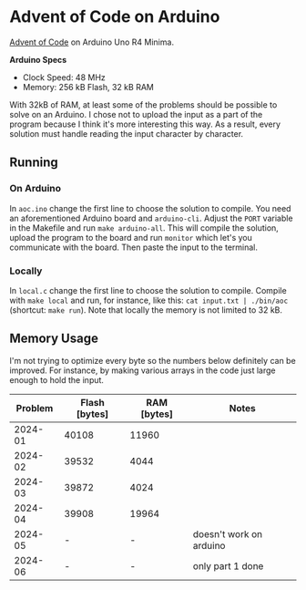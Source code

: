 # Advent of Code on Arduino

[Advent of Code](https://adventofcode.com) on Arduino Uno R4 Minima.

**Arduino Specs**
- Clock Speed: 48 MHz
- Memory: 256 kB Flash, 32 kB RAM

With 32kB of RAM, at least some of the problems should be possible to solve on
an Arduino. I chose not to upload the input as a part of the program because I
think it's more interesting this way. As a result, every solution must handle
reading the input character by character.

## Running


### On Arduino

In `aoc.ino` change the first line to choose the solution to compile.
You need an aforementioned Arduino board and `arduino-cli`. Adjust the `PORT`
variable in the Makefile and run `make arduino-all`. This will compile the
solution, upload the program to the board and run `monitor` which let's you
communicate with the board. Then paste the input to the terminal.

### Locally

In `local.c` change the first line to choose the solution to compile.
Compile with `make local` and run, for instance, like this: `cat input.txt |
./bin/aoc` (shortcut: `make run`). Note that locally the memory is not limited
to 32 kB.

## Memory Usage

I'm not trying to optimize every byte so the numbers below definitely can be
improved. For instance, by making various arrays in the code just large enough
to hold the input.

| Problem | Flash \[bytes\] | RAM \[bytes\] | Notes |
| --- | --- | --- | --- |
| 2024-01 | 40108 | 11960 | |
| 2024-02 | 39532 | 4044 | |
| 2024-03 | 39872 | 4024 | |
| 2024-04 | 39908 | 19964 | |
| 2024-05 | - | - | doesn't work on arduino |
| 2024-06 | - | - | only part 1 done |
